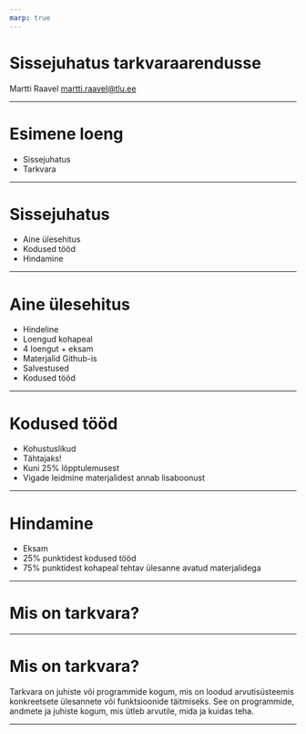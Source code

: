 ```yaml
---
marp: true
---
```

# Sissejuhatus tarkvaraarendusse

Martti Raavel
martti.raavel@tlu.ee

---
# Esimene loeng

- Sissejuhatus
- Tarkvara


---
# Sissejuhatus

- Aine ülesehitus
- Kodused tööd
- Hindamine

---
# Aine ülesehitus

- Hindeline
- Loengud kohapeal
- 4 loengut + eksam
- Materjalid Github-is
- Salvestused
- Kodused tööd

---
# Kodused tööd

- Kohustuslikud
- Tähtajaks!
- Kuni 25% lõpptulemusest
- Vigade leidmine materjalidest annab lisaboonust

---
# Hindamine
- Eksam
- 25% punktidest kodused tööd
- 75% punktidest kohapeal tehtav ülesanne avatud materjalidega

---
# Mis on tarkvara?

---
# Mis on tarkvara?

Tarkvara on juhiste või programmide kogum, mis on loodud arvutisüsteemis konkreetsete ülesannete või funktsioonide täitmiseks. See on programmide, andmete ja juhiste kogum, mis ütleb arvutile, mida ja kuidas teha.

---
